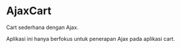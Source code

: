 # AjaxCart
Cart sederhana dengan Ajax.

Aplikasi ini hanya berfokus untuk penerapan Ajax pada aplikasi cart.